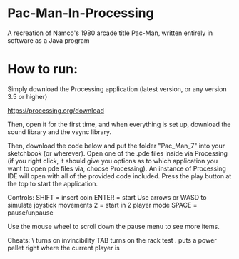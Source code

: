 # Pac-Man-In-Processing
A recreation of Namco's 1980 arcade title Pac-Man, written entirely in software as a Java program


# How to run:

Simply download the Processing application (latest version, or any version 3.5 or higher)

https://processing.org/download

Then, open it for the first time, and when everything is set up, download the sound library and the vsync library.

Then, download the code below and put the folder "Pac_Man_7" into your sketchbook (or wherever). Open one of the .pde files inside via Processing (if you right click, it should give you options as to which application you want to open pde files via, choose Processing). An instance of Processing IDE will open with all of the provided code included. Press the play button at the top to start the application.

Controls:
SHIFT = insert coin
ENTER = start
Use arrows or WASD to simulate joystick movements
2 = start in 2 player mode
SPACE = pause/unpause

Use the mouse wheel to scroll down the pause menu to see more items.

Cheats:
\ turns on invincibility
TAB turns on the rack test
. puts a power pellet right where the current player is
